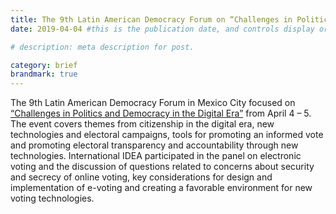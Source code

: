 ```yaml
---
title: The 9th Latin American Democracy Forum on “Challenges in Politics and Democracy in the Digital Era”
date: 2019-04-04 #this is the publication date, and controls display order.

# description: meta description for post.

category: brief
brandmark: true
---
```


The 9th Latin American Democracy Forum in Mexico City focused on [“Challenges in Politics and Democracy in the Digital Era”][link] from April 4 – 5. The event covers themes from citizenship in the digital era, new technologies and electoral campaigns, tools for promoting an informed vote and promoting electoral transparency and accountability through new technologies. International IDEA participated in the panel on electronic voting and the discussion of questions related to concerns about security and secrecy of online voting, key considerations for design and implementation of e-voting and creating a favorable environment for new voting technologies.

[link]: https://www.venice.coe.int/files/GB_speech_mexico.pdf

